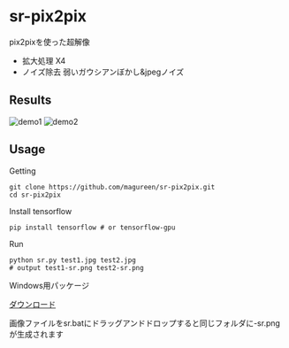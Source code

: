 # sr-pix2pix
pix2pixを使った超解像
- 拡大処理 X4
- ノイズ除去 弱いガウシアンぼかし&jpegノイズ

## Results
![demo1](https://user-images.githubusercontent.com/58849368/70858751-522e5d80-1f4b-11ea-9ad5-91c659c53b3f.png)
![demo2](https://user-images.githubusercontent.com/58849368/70858753-5c505c00-1f4b-11ea-8860-da210f9c93c2.png)

## Usage
Getting
```
git clone https://github.com/magureen/sr-pix2pix.git
cd sr-pix2pix
```
Install tensorflow
```
pip install tensorflow # or tensorflow-gpu
```
Run
```
python sr.py test1.jpg test2.jpg
# output test1-sr.png test2-sr.png
```

Windows用パッケージ

[ダウンロード](https://github.com/magureen/sr-pix2pix/releases/download/0.0.0/sr-pix2pix.zip)

画像ファイルをsr.batにドラッグアンドドロップすると同じフォルダに-sr.pngが生成されます

